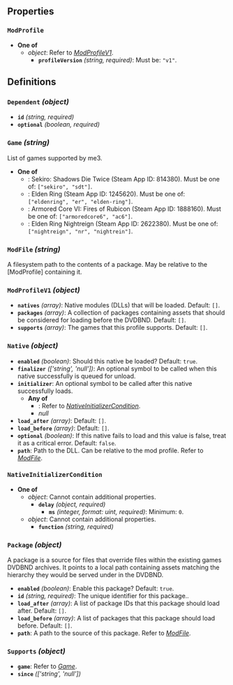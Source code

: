 ## Properties


### <a id="ModProfile"></a>**`ModProfile`**


  - **One of**
    - *object*: Refer to *[ModProfileV1](#ModProfileV1)*.
      - **`profileVersion`** *(string, required)*: Must be: `"v1"`.
## Definitions


### <a id="Dependent"></a>**`Dependent`** *(object)*


  - **`id`** *(string, required)*
  - **`optional`** *(boolean, required)*

### <a id="Game"></a>**`Game`** *(string)*
 List of games supported by me3.

  - **One of**
    - : Sekiro: Shadows Die Twice (Steam App ID: 814380). Must be one of: `["sekiro", "sdt"]`.
    - : Elden Ring (Steam App ID: 1245620). Must be one of: `["eldenring", "er", "elden-ring"]`.
    - : Armored Core VI: Fires of Rubicon (Steam App ID: 1888160). Must be one of: `["armoredcore6", "ac6"]`.
    - : Elden Ring Nightreign (Steam App ID: 2622380). Must be one of: `["nightreign", "nr", "nightrein"]`.

### <a id="ModFile"></a>**`ModFile`** *(string)*
 A filesystem path to the contents of a package. May be relative to the [ModProfile] containing
it.


### <a id="ModProfileV1"></a>**`ModProfileV1`** *(object)*


  - **`natives`** *(array)*: Native modules (DLLs) that will be loaded. Default: `[]`.
  - **`packages`** *(array)*: A collection of packages containing assets that should be considered for loading
before the DVDBND. Default: `[]`.
  - **`supports`** *(array)*: The games that this profile supports. Default: `[]`.

### <a id="Native"></a>**`Native`** *(object)*


  - **`enabled`** *(boolean)*: Should this native be loaded? Default: `true`.
  - **`finalizer`** *(['string', 'null'])*: An optional symbol to be called when this native successfully is queued for unload.
  - **`initializer`**: An optional symbol to be called after this native successfully loads.
    - **Any of**
      - : Refer to *[NativeInitializerCondition](#NativeInitializerCondition)*.
      - *null*
  - **`load_after`** *(array)*: Default: `[]`.
  - **`load_before`** *(array)*: Default: `[]`.
  - **`optional`** *(boolean)*: If this native fails to load and this value is false, treat it as a critical error. Default: `false`.
  - **`path`**: Path to the DLL. Can be relative to the mod profile. Refer to *[ModFile](#ModFile)*.

### <a id="NativeInitializerCondition"></a>**`NativeInitializerCondition`**


  - **One of**
    - *object*: Cannot contain additional properties.
      - **`delay`** *(object, required)*
        - **`ms`** *(integer, format: uint, required)*: Minimum: `0`.
    - *object*: Cannot contain additional properties.
      - **`function`** *(string, required)*

### <a id="Package"></a>**`Package`** *(object)*
 A package is a source for files that override files within the existing games DVDBND archives.
It points to a local path containing assets matching the hierarchy they would be served under in
the DVDBND.

  - **`enabled`** *(boolean)*: Enable this package? Default: `true`.
  - **`id`** *(string, required)*: The unique identifier for this package..
  - **`load_after`** *(array)*: A list of package IDs that this package should load after. Default: `[]`.
  - **`load_before`** *(array)*: A list of packages that this package should load before. Default: `[]`.
  - **`path`**: A path to the source of this package. Refer to *[ModFile](#ModFile)*.

### <a id="Supports"></a>**`Supports`** *(object)*


  - **`game`**: Refer to *[Game](#Game)*.
  - **`since`** *(['string', 'null'])*
